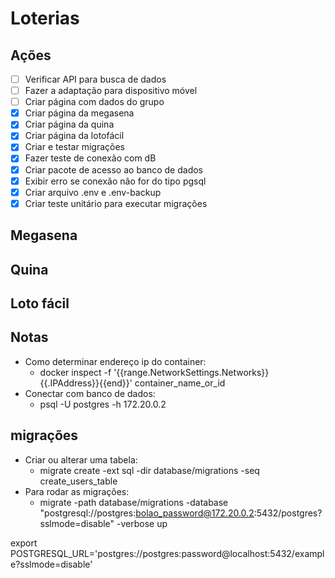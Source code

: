 # Loterias

## Ações
- [ ] Verificar API para busca de dados
- [ ] Fazer a adaptação para dispositivo móvel
- [ ] Criar página com dados do grupo
- [x] Criar página da megasena
- [x] Criar página da quina
- [x] Criar página da lotofácil
- [x] Criar e testar migrações
- [x] Fazer teste de conexão com dB
- [x] Criar pacote de acesso ao banco de dados
- [x] Exibir erro se conexão não for do tipo pgsql
- [x] Criar arquivo .env e .env-backup
- [x] Criar teste unitário para executar migrações
  
## Megasena

## Quina

## Loto fácil

## Notas
- Como determinar endereço ip do container:
  - docker inspect -f '{{range.NetworkSettings.Networks}}{{.IPAddress}}{{end}}' container_name_or_id
- Conectar com banco de dados:
  - psql -U postgres -h 172.20.0.2

## migrações
- Criar ou alterar uma tabela:
  - migrate create -ext sql -dir database/migrations -seq create_users_table
- Para rodar as migrações:
  - migrate -path database/migrations -database "postgresql://postgres:bolao_password@172.20.0.2:5432/postgres?sslmode=disable" -verbose up

export POSTGRESQL_URL='postgres://postgres:password@localhost:5432/example?sslmode=disable'

